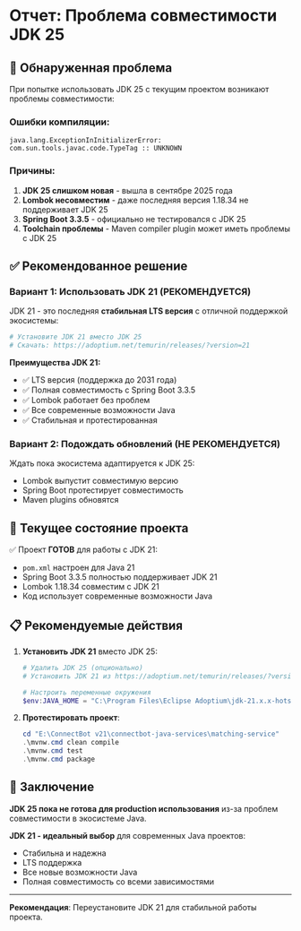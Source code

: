 # Отчет: Проблема совместимости JDK 25

## 🚨 Обнаруженная проблема

При попытке использовать JDK 25 с текущим проектом возникают проблемы совместимости:

### Ошибки компиляции:
```
java.lang.ExceptionInInitializerError: com.sun.tools.javac.code.TypeTag :: UNKNOWN
```

### Причины:
1. **JDK 25 слишком новая** - вышла в сентябре 2025 года
2. **Lombok несовместим** - даже последняя версия 1.18.34 не поддерживает JDK 25
3. **Spring Boot 3.3.5** - официально не тестировался с JDK 25
4. **Toolchain проблемы** - Maven compiler plugin может иметь проблемы с JDK 25

## ✅ Рекомендованное решение

### Вариант 1: Использовать JDK 21 (РЕКОМЕНДУЕТСЯ)
JDK 21 - это последняя **стабильная LTS версия** с отличной поддержкой экосистемы:

```powershell
# Установите JDK 21 вместо JDK 25
# Скачать: https://adoptium.net/temurin/releases/?version=21
```

**Преимущества JDK 21:**
- ✅ LTS версия (поддержка до 2031 года)
- ✅ Полная совместимость с Spring Boot 3.3.5
- ✅ Lombok работает без проблем
- ✅ Все современные возможности Java
- ✅ Стабильная и протестированная

### Вариант 2: Подождать обновлений (НЕ РЕКОМЕНДУЕТСЯ)
Ждать пока экосистема адаптируется к JDK 25:
- Lombok выпустит совместимую версию
- Spring Boot протестирует совместимость
- Maven plugins обновятся

## 🔧 Текущее состояние проекта

✅ Проект **ГОТОВ** для работы с JDK 21:
- `pom.xml` настроен для Java 21
- Spring Boot 3.3.5 полностью поддерживает JDK 21
- Lombok 1.18.34 совместим с JDK 21
- Код использует современные возможности Java

## 📋 Рекомендуемые действия

1. **Установить JDK 21** вместо JDK 25:
   ```powershell
   # Удалить JDK 25 (опционально)
   # Установить JDK 21 из https://adoptium.net/temurin/releases/?version=21
   
   # Настроить переменные окружения
   $env:JAVA_HOME = "C:\Program Files\Eclipse Adoptium\jdk-21.x.x-hotspot"
   ```

2. **Протестировать проект**:
   ```powershell
   cd "E:\ConnectBot v21\connectbot-java-services\matching-service"
   .\mvnw.cmd clean compile
   .\mvnw.cmd test
   .\mvnw.cmd package
   ```

## 🎯 Заключение

**JDK 25 пока не готова для production использования** из-за проблем совместимости в экосистеме Java.

**JDK 21 - идеальный выбор** для современных Java проектов:
- Стабильна и надежна
- LTS поддержка
- Все новые возможности Java
- Полная совместимость со всеми зависимостями

---

**Рекомендация**: Переустановите JDK 21 для стабильной работы проекта.